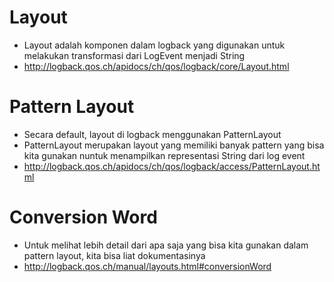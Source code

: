 # Layout

- Layout adalah komponen dalam logback yang digunakan untuk melakukan transformasi dari LogEvent menjadi String
- http://logback.qos.ch/apidocs/ch/qos/logback/core/Layout.html  

# Pattern Layout

- Secara default, layout di logback menggunakan PatternLayout
- PatternLayout merupakan layout yang memiliki banyak pattern yang bisa kita gunakan nuntuk menampilkan representasi String dari log event 
- http://logback.qos.ch/apidocs/ch/qos/logback/access/PatternLayout.html  

# Conversion Word

- Untuk melihat lebih detail dari apa saja yang bisa kita gunakan dalam pattern layout, kita bisa liat dokumentasinya 
- http://logback.qos.ch/manual/layouts.html#conversionWord  
